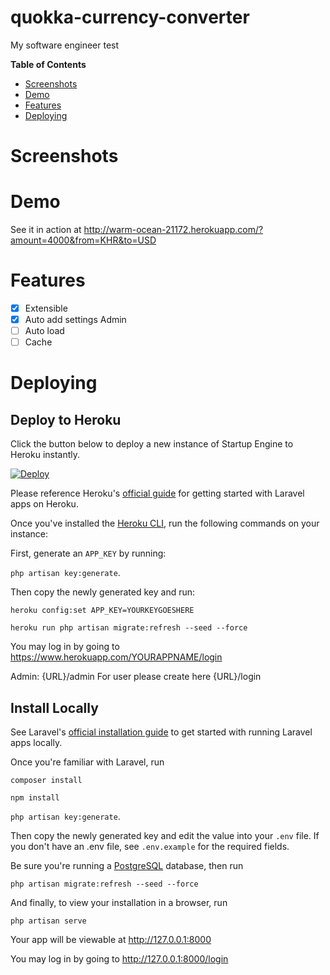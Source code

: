 # quokka-currency-converter

My software engineer test

**Table of Contents** 

- [Screenshots](#screenshots)
- [Demo](#demo)
- [Features](#features)   
- [Deploying](#deploying)

# Screenshots

# Demo

See it in action at http://warm-ocean-21172.herokuapp.com/?amount=4000&from=KHR&to=USD

# Features 

* [x] Extensible
* [x] Auto add settings Admin
* [ ] Auto load
* [ ] Cache

# Deploying

## Deploy to Heroku

Click the button below to deploy a new instance of Startup Engine to Heroku instantly.

[![Deploy](https://www.herokucdn.com/deploy/button.svg)](https://heroku.com/deploy?template=https://github.com/sophatvathana/quokka-currency-converter.git)

Please reference Heroku's [official guide](https://devcenter.heroku.com/articles/getting-started-with-laravel) for getting started with Laravel apps on Heroku.

Once you've installed the [Heroku CLI](https://devcenter.heroku.com/articles/heroku-cli), run the following commands on your instance:

First, generate an `APP_KEY` by running: 

`php artisan key:generate`. 

Then copy the newly generated key and run:
 
`heroku config:set APP_KEY=YOURKEYGOESHERE` 

`heroku run php artisan migrate:refresh --seed --force`

You may log in by going to https://www.herokuapp.com/YOURAPPNAME/login

Admin: {URL}/admin
For user please create here {URL}/login

## Install Locally

See Laravel's [official installation guide](https://laravel.com/docs/5.6/installation) to get started with running Laravel apps locally.
 
Once you're familiar with Laravel, run

`composer install`

`npm install`

`php artisan key:generate`. 

Then copy the newly generated key and edit the value into your `.env` file. If you don't have an .env file, see `.env.example` for the required fields. 

Be sure you're running a [PostgreSQL](https://www.postgresql.org/) database, then run

`php artisan migrate:refresh --seed --force`

And finally, to view your installation in a browser, run

`php artisan serve`

Your app will be viewable at http://127.0.0.1:8000

You may log in by going to http://127.0.0.1:8000/login
